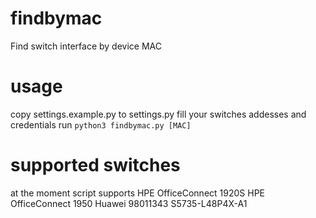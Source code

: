# findbymac
Find switch interface by device MAC

# usage
copy settings.example.py to settings.py
fill your switches addesses and credentials
run `python3 findbymac.py [MAC]`


# supported switches
at the moment script supports
HPE OfficeConnect 1920S
HPE OfficeConnect 1950
Huawei 98011343 S5735-L48P4X-A1

